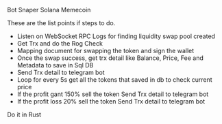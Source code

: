 Bot Snaper Solana Memecoin

These are the list points if steps to do.

- Listen on WebSocket RPC Logs for finding liquidity swap pool created
- Get Trx and do the Rog Check
- Mapping document for swapping the token and sign the wallet
- Once the swap success, get trx detail like Balance, Price, Fee and Metadata to save in Sql DB
- Send Trx detail to telegram bot
- Loop for every 5s get all the tokens that saved in db to check current price
- If the profit gant 150% sell the token Send Trx detail to telegram bot
- If the profit loss 20% sell the token Send Trx detail to telegram bot

Do it in Rust
